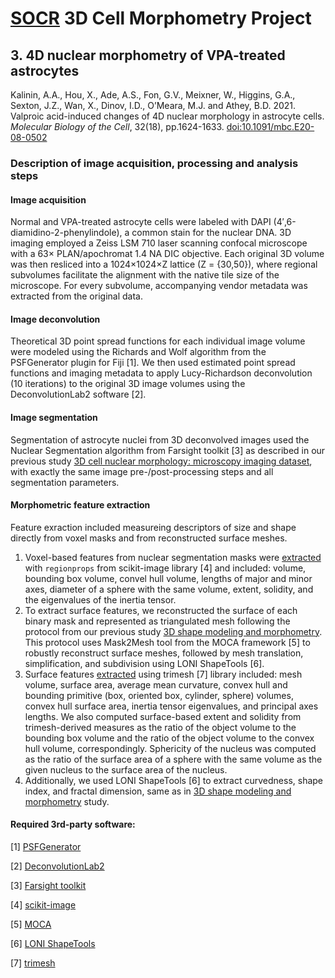 # [SOCR](http://socr.umich.edu/) 3D Cell Morphometry Project
## 3. 4D nuclear morphometry of VPA-treated astrocytes

Kalinin, A.A., Hou, X., Ade, A.S., Fon, G.V., Meixner, W., Higgins, G.A., Sexton, J.Z., Wan, X., Dinov, I.D., O’Meara, M.J. and Athey, B.D. 2021. Valproic acid-induced changes of 4D nuclear morphology in astrocyte cells. _Molecular Biology of the Cell_, 32(18), pp.1624-1633. [doi:10.1091/mbc.E20-08-0502](https://doi.org/10.1091/mbc.E20-08-0502)

### Description of image acquisition, processing and analysis steps

#### Image acquisition

Normal and VPA-treated astrocyte cells were labeled with DAPI (4′,6-diamidino-2-phenylindole), a common stain for the nuclear DNA. 3D imaging employed a Zeiss LSM 710 laser scanning confocal microscope with a 63× PLAN/apochromat 1.4 NA DIC objective. Each original 3D volume was then resliced into a 1024×1024×Z lattice (Z = {30,50}), where regional subvolumes facilitate the alignment with the native tile size of the microscope. For every subvolume, accompanying vendor metadata was extracted from the original data.

#### Image deconvolution

Theoretical 3D point spread functions for each individual image volume were modeled using the Richards and Wolf algorithm from the PSFGenerator plugin for Fiji [1]. We then used estimated point spread functions and imaging metadata to apply Lucy-Richardson deconvolution (10 iterations) to the original 3D image volumes using the DeconvolutionLab2 software [2].

#### Image segmentation

Segmentation of astrocyte nuclei from 3D deconvolved images used the Nuclear Segmentation algorithm from Farsight toolkit [3] as described in our previous study [3D cell nuclear morphology: microscopy imaging dataset](../1_3D_cell_nuclear_morphology%3A_microscopy_imaging_dataset#nuclei-3d-pre-processing-segmentation-and-curation-dapi-c0), with exactly the same image pre-/post-processing steps and all segmentation parameters.

#### Morphometric feature extraction

Feature exraction included measureing descriptors of size and shape directly from voxel masks and from reconstructed surface meshes.

1. Voxel-based features from nuclear segmentation masks were [extracted](./3_feature_extraction/1_extract_vox_features.ipynb) with `regionprops` from scikit-image library [4] and included: volume, bounding box volume, convel hull volume,  lengths of major and minor axes, diameter of a sphere with the same volume, extent, solidity, and the eigenvalues of the inertia tensor.
2. To extract surface features, we reconstructed the surface of each binary mask and represented as triangulated mesh following the protocol from our previous study [3D shape modeling and morphometry](../2_3D_cell_nuclear_shape_modeling_morphometry#2-3d-shape-modeling-and-morphometry). This protocol uses Mask2Mesh tool from the MOCA framework [5] to robustly reconstruct surface meshes, followed by mesh translation, simplification, and subdivision using LONI ShapeTools [6].
3. Surface features [extracted](./3_feature_extraction/2_extract_trimesh_features.ipynb) using trimesh [7] library included: mesh volume, surface area, average mean curvature, convex hull and bounding primitive (box, oriented box, cylinder, sphere) volumes, convex hull surface area, inertia tensor eigenvalues, and principal axes lengths. We also computed surface-based extent and solidity from trimesh-derived measures as the ratio of the object volume to the bounding box volume and the ratio of the object volume to the convex hull volume, correspondingly. Sphericity of the nucleus was computed as the ratio of the surface area of a sphere with the same volume as the given nucleus to the surface area of the nucleus.
4. Additionally, we used LONI ShapeTools [6] to extract curvedness, shape index, and fractal dimension, same as in [3D shape modeling and morphometry](../2_3D_cell_nuclear_shape_modeling_morphometry#2-3d-shape-modeling-and-morphometry) study.


#### Required 3rd-party software:

[1] [PSFGenerator](https://bigwww.epfl.ch/algorithms/psfgenerator/)

[2] [DeconvolutionLab2](https://bigwww.epfl.ch/deconvolution/deconvolutionlab2/)

[3] [Farsight toolkit](http://farsight-toolkit.ee.uh.edu/wiki/Nuclear_Segmentation)

[4] [scikit-image](https://scikit-image.org)

[5] [MOCA](http://www.nitrc.org/projects/moca_2015/)

[6] [LONI ShapeTools](https://www.loni.usc.edu/research/software?name=ShapeTools)

[7] [trimesh](https://trimesh.org)
